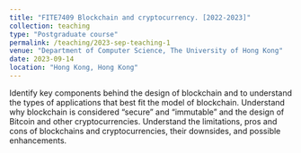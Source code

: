 ```yaml
---
title: "FITE7409 Blockchain and cryptocurrency. [2022-2023]"
collection: teaching
type: "Postgraduate course"
permalink: /teaching/2023-sep-teaching-1
venue: "Department of Computer Science, The University of Hong Kong"
date: 2023-09-14
location: "Hong Kong, Hong Kong"
---
```


Identify key components behind the design of blockchain and to understand the types of applications that best fit the model of blockchain. 
Understand why blockchain is considered “secure” and “immutable” and the design of Bitcoin and other cryptocurrencies.
Understand the limitations, pros and cons of blockchains and cryptocurrencies, their downsides, and possible enhancements.
